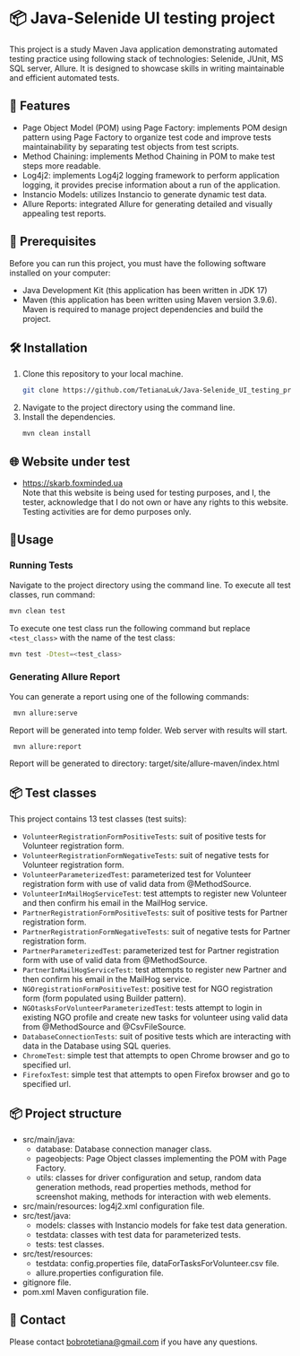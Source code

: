 # 📦 Java-Selenide UI testing project 
This project is a study Maven Java application demonstrating automated testing practice using following stack of technologies: Selenide, JUnit, MS SQL server, Allure. 
It is designed to showcase skills in writing maintainable and efficient automated tests.

## 🌟 Features
- Page Object Model (POM) using Page Factory: implements POM design pattern using Page Factory to organize test code and improve tests maintainability by separating test objects from test scripts.
- Method Chaining: implements Method Chaining in POM to make test steps more readable.
- Log4j2: implements Log4j2 logging framework to perform application logging, it provides precise information about a run of the application. 
- Instancio Models: utilizes Instancio to generate dynamic test data.
- Allure Reports: integrated Allure for generating detailed and visually appealing test reports.

## 🚧 Prerequisites
Before you can run this project, you must have the following software installed on your computer:
- Java Development Kit (this application has been written in JDK 17)
- Maven (this application has been written using Maven version 3.9.6). Maven is required to manage project dependencies and build the project.

## 🛠️ Installation
1. Clone this repository to your local machine.   
   ```sh
   git clone https://github.com/TetianaLuk/Java-Selenide_UI_testing_project.git
   ```
2. Navigate to the project directory using the command line.
3. Install the dependencies.   
   ```sh
   mvn clean install
   ```

## 🌐 Website under test
* https://skarb.foxminded.ua   <br/>
Note that this website is being used for testing purposes, and I, the tester, acknowledge that I do not own or have any rights to this website. 
Testing activities are for demo purposes only.

## 🚀Usage
### Running Tests
Navigate to the project directory using the command line. 
To execute all test classes, run command:
   ```sh
   mvn clean test 
   ```  
To execute one test class run the following command but replace `<test_class>` with the name of the test class:
   ```sh
   mvn test -Dtest=<test_class>
   ```  
### Generating Allure Report

You can generate a report using one of the following commands:
  ```sh
   mvn allure:serve
   ```  
Report will be generated into temp folder. Web server with results will start.
  ```sh
   mvn allure:report
   ```  
Report will be generated to directory: target/site/allure-maven/index.html
## 📦 Test classes 
This project contains 13 test classes (test suits):
- `VolunteerRegistrationFormPositiveTests`: suit of positive tests for Volunteer registration form.
- `VolunteerRegistrationFormNegativeTests`: suit of negative tests for Volunteer registration form.
- `VolunteerParameterizedTest`: parameterized test for Volunteer registration form with use of valid data from @MethodSource.
- `VolunteerInMailHogServiceTest`: test attempts to register new Volunteer and then confirm his email in the MailHog service.
- `PartnerRegistrationFormPositiveTests`: suit of positive tests for Partner registration form.
- `PartnerRegistrationFormNegativeTests`: suit of negative tests for Partner registration form.
- `PartnerParameterizedTest`: parameterized test for Partner registration form with use of valid data from @MethodSource.
- `PartnerInMailHogServiceTest`: test attempts to register new Partner and then confirm his email in the MailHog service.
- `NGOregistrationFormPositiveTest`: positive test for NGO registration form (form populated using Builder pattern).  
- `NGOtasksForVolunteerParameterizedTest`: tests attempt to login in existing NGO profile and create new tasks for volunteer using valid data from @MethodSource and @CsvFileSource.
- `DatabaseConnectionTests`: suit of positive tests which are interacting with data in the Database using SQL queries. 
- `ChromeTest`: simple test that attempts to open Chrome browser and go to specified url.
- `FirefoxTest`: simple test that attempts to open Firefox browser and go to specified url.

## 📦 Project structure 
- src/main/java: 
  - database: Database connection manager class.
  - pageobjects: Page Object classes implementing the POM with Page Factory.
  - utils: classes for driver configuration and setup, random data generation methods, read properties methods, method for screenshot making, methods for interaction with web elements.
- src/main/resources: log4j2.xml configuration file.
- src/test/java: 
  - models: classes with Instancio models for fake test data generation.
  - testdata: classes with test data for parameterized tests.
  - tests: test classes.
- src/test/resources:
  - testdata: config.properties file, dataForTasksForVolunteer.csv file.
  - allure.properties configuration file.
- gitignore file.
- pom.xml Maven configuration file.

## 🌟 Contact
Please contact bobrotetiana@gmail.com if you have any questions.
